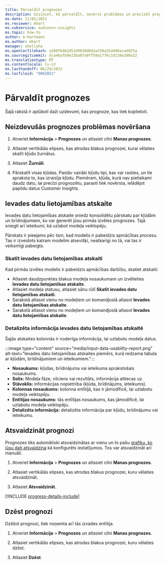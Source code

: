 ```yaml
---
title: Pārvaldīt prognozes
description: Uzziniet, kā pārvaldīt, novērst problēmas un precizēt prognozes.
ms.date: 11/01/2021
ms.reviewer: mhart
ms.subservice: audience-insights
ms.topic: how-to
author: m-hartmann
ms.author: mhart
manager: shellyha
ms.openlocfilehash: a180f6462452d9830d0daa150a35a9d0acad925a
ms.sourcegitcommit: dca46afb9e23ba87a0ff59a1776c1d139e209a32
ms.translationtype: MT
ms.contentlocale: lv-LV
ms.lasthandoff: 06/29/2022
ms.locfileid: "9082851"
---
```

# <a name="manage-predictions"></a>Pārvaldīt prognozes

Šajā rakstā ir aplūkoti daži uzdevumi, kas prognoze, kas tiek koplietoti.

## <a name="troubleshoot-a-failed-prediction"></a>Neizdevušās prognozes problēmas novēršana

1. Atveriet  **Informācija** > **Prognozes** un atlasiet cilni **Manas prognozes**.

1. Atlasiet vertikālās elipses, kas atrodas blakus prognozei, kurai vēlaties skatīt kļūdu žurnālus.

1. Atlasiet **Žurnāli**.

1. Pārskatīt visas kļūdas. Pastāv vairāki kļūdu tipi, kas var rasties, un tie apraksta to, kas izraisīja kļūdu. Piemēram, kļūda, kurā nav pietiekami daudz datu, lai precīzi prognozētu, parasti tiek novērsta, ielādējot papildu datus Customer Insights.

## <a name="input-data-usability-report"></a>Ievades datu lietojamības atskaite

Ievades datu lietojamības atskaite sniedz konsolidētu pārskatu par kļūdām un brīdinājumiem, ko var ģenerēt jūsu pirmās izvēles prognozes. Tajā sniegti arī ieteikumi, kā uzlabot modeļa veiktspēju.

Pārskats ir pieejams pēc tam, kad modelis ir pabeidzis apmācības procesu. Tas ir izveidots katram modelim atsevišķi, neatkarīgi no tā, vai tas ir veiksmīgi pabeigts.

### <a name="view-the-input-data-usability-report"></a>Skatīt ievades datu lietojamības atskaiti

Kad pirmās izvēles modelis ir pabeidzis apmācības darbību, skatiet atskaiti:
- Atlasiet daudzpunktes blakus modeļa nosaukumam un izvēlieties **Ievades datu lietojamības atskaite**.
- Atlasiet modeļa statusu, atlasiet sānu rūtī **Skatīt ievades datu lietojamības atskaiti**.
- Sarakstā atlasot vienu no modeļiem un komandjoslā atlasot **Ievades datu lietojamības atskaite**.
- Sarakstā atlasot vienu no modeļiem un komandjoslā atlasot **Ievades datu lietojamības atskaite**.

### <a name="information-in-the-input-data-usability-report"></a>Detalizēta informācija ievades datu lietojamības atskaitē

Šajās atskaites kolonnās ir noderīga informācija, lai uzlabotu modeļa datus.

:::image type="content" source="media/input-data-usability-report.png" alt-text="Ievades datu lietojamības atskaites piemērs, kurā redzama tabula ar kļūdām, brīdinājumiem un ieteikumiem.":::

- **Nosaukums:** kļūdas, brīdinājuma vai ieteikuma aprakstošais nosaukums.
- **Solis:** Modeļa fāze, vilciens vai rezultāts, informācija attiecas uz.
- **Stāvoklis:** informācijas nopietnība (kļūda, brīdinājums, ieteikums).
- **Kolonnas nosaukums:** kolonna entītijā, kas ir jāmodificē, lai uzlabotu modeļa veiktspēju.
- **Entītijas nosaukums:** tās entītijas nosaukums, kas jāmodificē, lai uzlabotu modeļa veiktspēju.
- **Detalizēta informācija:** detalizēta informācija par kļūdu, brīdinājumu vai ieteikumu.

## <a name="refresh-a-prediction"></a>Atsvaidzināt prognozi

Prognozes tiks automātiski atsvaidzinātas ar vienu un to pašu [grafiku, ko jūsu dati atsvaidzina](system.md#schedule-tab) kā konfigurēts iestatījumos. Tos var atsvaidzināt arī manuāli.

1. Atveriet  **Informācija** > **Prognozes** un atlasiet cilni **Manas prognozes**.

1. Atlasiet vertikālās elipses, kas atrodas blakus prognozei, kuru vēlaties atsvaidzināt.

1. Atlasiet **Atsvaidzināt**.

[!INCLUDE [progress-details-include](includes/progress-details-pane.md)]

## <a name="delete-a-prediction"></a>Dzēst prognozi

Dzēšot prognozi, tiek noņemta arī tās izvades entītija.

1. Atveriet  **Informācija** > **Prognozes** un atlasiet cilni **Manas prognozes**.

1. Atlasiet vertikālās elipses, kas atrodas blakus prognozei, kuru vēlaties dzēst.

1. Atlasiet **Dzēst**.
